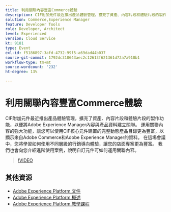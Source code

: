 ```yaml
---
title: 利用關聯內容豐富Commerce體驗
description: CIF附加元件最近推出產品體驗管理，擴充了資產、內容片段和體驗片段的製作功能，以便將Adobe Experience Manager內容與產品資料建立關聯。 運用關聯內容的強大功能，讓您可以使用CIF核心元件建置的完整動態產品目錄更為豐富，以顯示來自Adobe Commerce和Adobe Experience Manager的資料。 在這場會議中，您將學習如何使用不同層級的行銷導向體驗，讓您的店面專案更為豐富。 我們也會向您介紹進階使用案例，說明自訂元件可如何運用關聯內容。
solution: Commerce,Experience Manager
feature: Developer Tools
role: Developer, Architect
level: Experienced
version: Cloud Service
kt: 9181
type: Event
exl-id: f5186897-3afd-4732-99f5-a69dad44b037
source-git-commit: 1792dc318643aec2c12613f621361d72a7a918b1
workflow-type: tm+mt
source-wordcount: '232'
ht-degree: 13%

---
```


# 利用關聯內容豐富Commerce體驗

CIF附加元件最近推出產品體驗管理，擴充了資產、內容片段和體驗片段的製作功能，以便將Adobe Experience Manager內容與產品資料建立關聯。 運用關聯內容的強大功能，讓您可以使用CIF核心元件建置的完整動態產品目錄更為豐富，以顯示來自Adobe Commerce和Adobe Experience Manager的資料。 在這場會議中，您將學習如何使用不同層級的行銷導向體驗，讓您的店面專案更為豐富。 我們也會向您介紹進階使用案例，說明自訂元件可如何運用關聯內容。

>[!VIDEO](https://video.tv.adobe.com/v/337772/?quality=12&learn=on&hidetitle=true)

## 其他資源

- [Adobe Experience Platform 文件](https://experienceleague.adobe.com/docs/experience-platform.html)
- [Adobe Experience Platform 概述](https://experienceleague.adobe.com/docs/experience-platform/landing/home.html?lang=zh-Hant)
- [Adobe Experience Platform 教學課程](https://experienceleague.adobe.com/docs/platform-learn/tutorials/overview.html?lang=zh-Hant)

